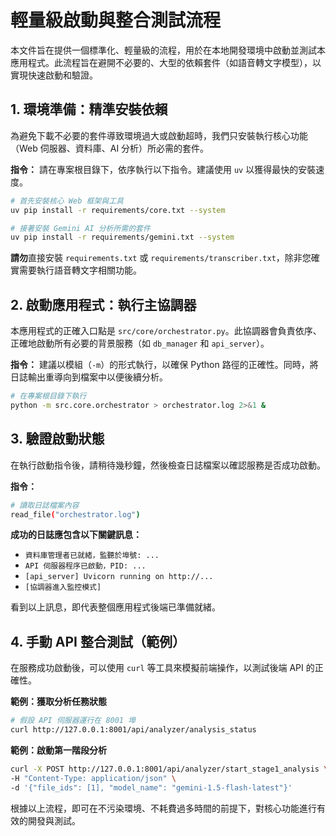 # 輕量級啟動與整合測試流程

本文件旨在提供一個標準化、輕量級的流程，用於在本地開發環境中啟動並測試本應用程式。此流程旨在避開不必要的、大型的依賴套件（如語音轉文字模型），以實現快速啟動和驗證。

## 1. 環境準備：精準安裝依賴

為避免下載不必要的套件導致環境過大或啟動超時，我們只安裝執行核心功能（Web 伺服器、資料庫、AI 分析）所必需的套件。

**指令：**
請在專案根目錄下，依序執行以下指令。建議使用 `uv` 以獲得最快的安裝速度。

```bash
# 首先安裝核心 Web 框架與工具
uv pip install -r requirements/core.txt --system

# 接著安裝 Gemini AI 分析所需的套件
uv pip install -r requirements/gemini.txt --system
```

**請勿**直接安裝 `requirements.txt` 或 `requirements/transcriber.txt`，除非您確實需要執行語音轉文字相關功能。

## 2. 啟動應用程式：執行主協調器

本應用程式的正確入口點是 `src/core/orchestrator.py`。此協調器會負責依序、正確地啟動所有必要的背景服務（如 `db_manager` 和 `api_server`）。

**指令：**
建議以模組（`-m`）的形式執行，以確保 Python 路徑的正確性。同時，將日誌輸出重導向到檔案中以便後續分析。

```bash
# 在專案根目錄下執行
python -m src.core.orchestrator > orchestrator.log 2>&1 &
```

## 3. 驗證啟動狀態

在執行啟動指令後，請稍待幾秒鐘，然後檢查日誌檔案以確認服務是否成功啟動。

**指令：**
```bash
# 讀取日誌檔案內容
read_file("orchestrator.log")
```

**成功的日誌應包含以下關鍵訊息：**
- `資料庫管理者已就緒，監聽於埠號: ...`
- `API 伺服器程序已啟動，PID: ...`
- `[api_server] Uvicorn running on http://...`
- `[協調器進入監控模式]`

看到以上訊息，即代表整個應用程式後端已準備就緒。

## 4. 手動 API 整合測試（範例）

在服務成功啟動後，可以使用 `curl` 等工具來模擬前端操作，以測試後端 API 的正確性。

**範例：獲取分析任務狀態**
```bash
# 假設 API 伺服器運行在 8001 埠
curl http://127.0.0.1:8001/api/analyzer/analysis_status
```

**範例：啟動第一階段分析**
```bash
curl -X POST http://127.0.0.1:8001/api/analyzer/start_stage1_analysis \
-H "Content-Type: application/json" \
-d '{"file_ids": [1], "model_name": "gemini-1.5-flash-latest"}'
```

根據以上流程，即可在不污染環境、不耗費過多時間的前提下，對核心功能進行有效的開發與測試。

